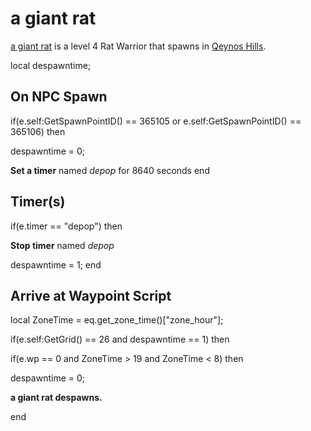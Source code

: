 # a giant rat



[a giant rat](/npc/4036) is a level 4 Rat Warrior that spawns in [Qeynos Hills](/zone/4).

local despawntime;



## On NPC Spawn

if(e.self:GetSpawnPointID() == 365105 or e.self:GetSpawnPointID() == 365106) then


despawntime = 0;


**Set a timer** named *depop* for 8640 seconds
end



## Timer(s)

if(e.timer == "depop") then


**Stop timer** named *depop*


despawntime = 1;
end



## Arrive at Waypoint Script

local ZoneTime = eq.get_zone_time()["zone_hour"];

if(e.self:GetGrid() == 26 and despawntime == 1) then


if(e.wp == 0 and ZoneTime > 19 and ZoneTime < 8) then



despawntime = 0;



**a giant rat despawns.**

end
